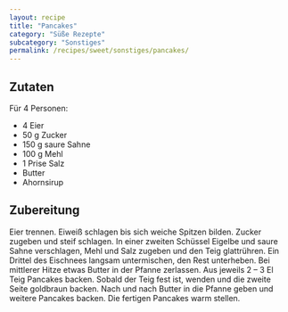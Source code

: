 ```yaml
---
layout: recipe
title: "Pancakes"
category: "Süße Rezepte"
subcategory: "Sonstiges"
permalink: /recipes/sweet/sonstiges/pancakes/
---
```



## Zutaten
Für 4 Personen:
- 4 Eier
- 50 g Zucker
- 150 g saure Sahne
- 100 g Mehl
- 1 Prise Salz
- Butter
- Ahornsirup


## Zubereitung
Eier trennen. Eiweiß schlagen bis sich weiche Spitzen bilden. Zucker zugeben und steif schlagen.
In einer zweiten Schüssel Eigelbe und saure Sahne verschlagen, Mehl und Salz zugeben und den Teig glattrühren.
Ein Drittel des Eischnees langsam untermischen, den Rest unterheben.
Bei mittlerer Hitze etwas Butter in der Pfanne zerlassen. Aus jeweils 2 – 3 El Teig Pancakes backen. Sobald der Teig fest ist, wenden und die zweite Seite goldbraun backen. Nach und nach Butter in die Pfanne geben und weitere Pancakes backen. Die fertigen Pancakes warm stellen.
